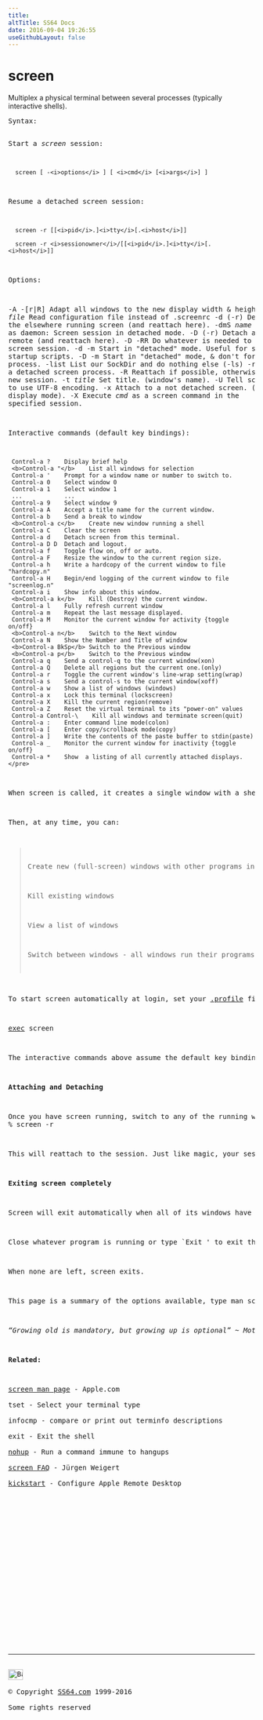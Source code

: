 ```yaml
---
title:
altTitle: SS64 Docs
date: 2016-09-04 19:26:55
useGithubLayout: false
---
```

<!-- #BeginLibraryItem "/Library/head_osx.lbi" --><!-- #EndLibraryItem --><h1>screen</h1> 
<p>Multiplex a physical terminal between several processes (typically interactive shells).</p>
<pre>Syntax:
 
   Start a <i>screen</i> session:

      screen [ -<i>options</i> ] [ <i>cmd</i> [<i>args</i>] ]

   Resume a detached screen session:

      screen -r [[<i>pid</i>.]<i>tty</i>[.<i>host</i>]]

      screen -r <i>sessionowner</i>/[[<i>pid</i>.]<i>tty</i>[.<i>host</i>]]

Options:

   -A -[r|R]     Adapt all windows to the new display width &amp; height.
   -c <i>file</i>       Read configuration file instead of .screenrc
   -d (-r)       Detach the elsewhere running screen (and reattach here).
   -dmS <i>name</i>     Start as daemon: Screen session in detached mode.
   -D (-r)       Detach and logout remote (and reattach here).
   -D -RR        Do whatever is needed to Reattach a screen session.
   -d -m         Start in "detached" mode. Useful for system startup scripts.
   -D -m         Start in "detached" mode, &amp; don't fork a new process.
   -list         List our SockDir and do nothing else (-ls) 
   -r            Reattach to a detached screen process.
   -R            Reattach if possible, otherwise start a new session.
   -t <i>title</i>      Set title. (window's name).
   -U            Tell screen to use UTF-8 encoding.
   -x            Attach to a not detached screen. (Multi display mode).
   -X            Execute <i>cmd</i> as a screen command in the specified session.

Interactive commands (default key bindings):

     Control-a ?    Display brief help
     <b>Control-a "</b>    List all windows for selection
     Control-a '    Prompt for a window name or number to switch to.
     Control-a 0    Select window 0
     Control-a 1    Select window 1
     ...            ...
     Control-a 9    Select window 9
     Control-a A    Accept a title name for the current window.
     Control-a b    Send a break to window
     <b>Control-a c</b>    Create new window running a shell
     Control-a C    Clear the screen
     Control-a d    Detach screen from this terminal.
     Control-a D D  Detach and logout.
     Control-a f    Toggle flow on, off or auto.
     Control-a F    Resize the window to the current region size.
     Control-a h    Write a hardcopy of the current window to file "hardcopy.n"
     Control-a H    Begin/end logging of the current window to file "screenlog.n"
     Control-a i    Show info about this window.
     <b>Control-a k</b>    Kill (Destroy) the current window.
     Control-a l    Fully refresh current window
     Control-a m    Repeat the last message displayed.
     Control-a M    Monitor the current window for activity {toggle on/off}
     <b>Control-a n</b>    Switch to the Next window
     Control-a N    Show the Number and Title of window
     <b>Control-a BkSp</b> Switch to the Previous window
     <b>Control-a p</b>    Switch to the Previous window
     Control-a q    Send a control-q to the current window(xon)
     Control-a Q    Delete all regions but the current one.(only)
     Control-a r    Toggle the current window's line-wrap setting(wrap)
     Control-a s    Send a control-s to the current window(xoff)
     Control-a w    Show a list of windows (windows)
     Control-a x    Lock this terminal (lockscreen)
     Control-a X    Kill the current region(remove)
     Control-a Z    Reset the virtual terminal to its "power-on" values
     Control-a Control-\    Kill all windows and terminate screen(quit)
     Control-a :    Enter command line mode(colon)
     Control-a [    Enter copy/scrollback mode(copy)
     Control-a ]    Write the contents of the paste buffer to stdin(paste)
     Control-a _    Monitor the current window for inactivity {toggle on/off}
     Control-a *    Show  a listing of all currently attached displays.</pre>
<p>When screen is called, it creates a single window with a shell in it (or the specified command) and then gets out of your way so that you can use the program as you normally would. </p>
<p>Then, at any time, you can:</p>
<blockquote>
<p>Create new (full-screen) windows with other programs in them (including more shells)</p>
<p>Kill existing windows</p>
<p>View a list of windows</p>
<p>Switch between windows - all windows run their programs completely independent of each other. Programs continue to run when their window is currently not visible and even when the whole screen session is detached from the user's terminal. </p>
</blockquote>
<p>To start screen automatically at login, set your <a href="syntax-bashrc.html">.profile</a> file to read: </p>
<p class="code"><a href="exec.html">exec</a> screen</p>
<p>The interactive commands above assume the default key bindings. You can modify screen’s settings by creating a <a href="http://www.google.co.uk/search?q=.screenrc">~/.screenrc</a> file in your home directory. This can change the default keystrokes, bind function keys F11, F12 or even set a load of programs/windows to run as soon as you start screen.</p>
<p><b>Attaching and Detaching</b></p>
<p>Once you have screen running, switch to any of the running windows and type <span class="code">Control-a d</span>. this will detach screen from this terminal. Now, go to a different machine, open a shell, ssh to the machine running screen (the one you just detached from), and type: 
<span class="code">% screen -r</span></p>
<p>This will reattach to the session. Just like magic, your session is back up and running, just like you never left it. </p>
<p><b>Exiting screen completely</b></p>
<p>Screen will exit automatically when all of its windows have been killed. </p>
<p>Close whatever program is running or type `Exit ' to exit the shell, and the window that contained it will be killed by screen. (If this window was in the foreground, the display will switch to the previous window)</p>
<p>When none are left, screen exits.</p>
<p>This page is a summary of the options available, type <span class="code">man screen</span> for more.</p>
<p class="quote"><i>“Growing old is mandatory, but growing up is optional” ~ Motto of the Silver Screen Saddle Pals</i></p>
<p><b>Related:</b></p>
<p><a href="https://developer.apple.com/legacy/library/documentation/Darwin/Reference/ManPages/man1/screen.1.html">screen man page</a> - Apple.com<br>
tset - Select your terminal type <br>
infocmp - compare or print out terminfo descriptions<br>
exit - Exit the shell<br>
<a href="nohup.html">nohup</a> - Run a command immune to hangups<br>
<a href="http://www4.informatik.uni-erlangen.de/%7Ejnweiger/screen-faq.html">screen FAQ</a> - Jürgen Weigert<br>
<a href="kickstart.html">kickstart</a> - Configure Apple Remote Desktop</p><!-- #BeginLibraryItem "/Library/foot_osx.lbi" --><p><script async="" src="//pagead2.googlesyndication.com/pagead/js/adsbygoogle.js"></script>
<!-- OSX300 -->
<ins class="adsbygoogle" style="display:inline-block;width:300px;height:250px" data-ad-client="ca-pub-6140977852749469" data-ad-slot="1823340303"></ins>
<script>
(adsbygoogle = window.adsbygoogle || []).push({});
</script></p>
<hr>
<div id="bl" class="footer"><a href="#"><img src="../images/top.png" width="30" height="22" alt="Back to the Top"></a></div>
<div id="br" class="footer, tagline">© Copyright <a href="http://ss64.com/">SS64.com</a> 1999-2016<br>
Some rights reserved</div><!-- #EndLibraryItem -->
